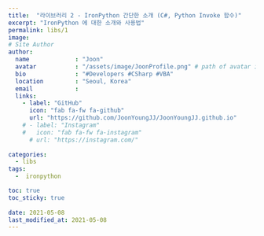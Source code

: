 ```yaml
---
title:  "라이브러리 2 - IronPython 간단한 소개 (C#, Python Invoke 함수)"
excerpt: "IronPython 에 대한 소개와 사용법"
permalink: libs/1
image: 
# Site Author
author:
  name             : "Joon"
  avatar           : "/assets/image/JoonProfile.png" # path of avatar image, e.g. "/assets/images/bio-photo.jpg"
  bio              : "#Developers #CSharp #VBA"
  location         : "Seoul, Korea"
  email            :
  links:
    - label: "GitHub"
      icon: "fab fa-fw fa-github"
      url: "https://github.com/JoonYoungJJ/JoonYoungJJ.github.io"
    # - label: "Instagram"
    #   icon: "fab fa-fw fa-instagram"
      # url: "https://instagram.com/"
      
categories:
  - libs
tags:
  -  ironpython

toc: true
toc_sticky: true
 
date: 2021-05-08
last_modified_at: 2021-05-08
---
```


